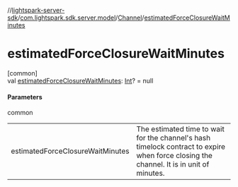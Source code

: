 //[lightspark-server-sdk](../../../index.md)/[com.lightspark.sdk.server.model](../index.md)/[Channel](index.md)/[estimatedForceClosureWaitMinutes](estimated-force-closure-wait-minutes.md)

# estimatedForceClosureWaitMinutes

[common]\
val [estimatedForceClosureWaitMinutes](estimated-force-closure-wait-minutes.md): [Int](https://kotlinlang.org/api/latest/jvm/stdlib/kotlin/-int/index.html)? = null

#### Parameters

common

| | |
|---|---|
| estimatedForceClosureWaitMinutes | The estimated time to wait for the channel's hash timelock contract to expire when force closing the channel. It is in unit of minutes. |
